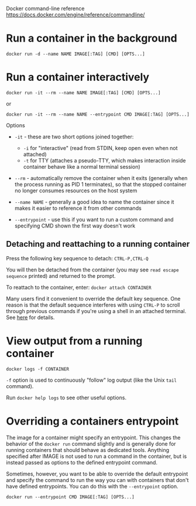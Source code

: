 Docker command-line reference
https://docs.docker.com/engine/reference/commandline/

# Run a container in the background

    docker run -d --name NAME IMAGE[:TAG] [CMD] [OPTS...]

# Run a container interactively

    docker run -it --rm --name NAME IMAGE[:TAG] [CMD] [OPTS...]

or

    docker run -it --rm --name NAME --entrypoint CMD IMAGE[:TAG] [OPTS...]

Options
* `-it` - these are two short options joined together:
  * `-i` for "interactive" (read from STDIN, keep open even when not attached)
  * `-t` for TTY (attaches a pseudo-TTY, which makes interaction inside container behave like a normal terminal session)

* `--rm` - automatically remove the container when it exits (generally when the process
running as PID 1 terminates), so that the stopped container no longer consumes resources
on the host system

* `--name NAME` - generally a good idea to name the container since it makes it easier to reference it from other commands

* `--entrypoint` - use this if you want to run a custom command and specifying CMD shown the first way doesn't work

## Detaching and reattaching to a running container

Press the following key sequence to detach: `CTRL-P,CTRL-Q`

You will then be detached from the container (you may see `read escape sequence` printed) and returned to the prompt.

To reattach to the container, enter: `docker attach CONTAINER`

Many users find it convenient to override the default key sequence. One reason is that the
default sequence interferes with using `CTRL-P` to scroll through previous commands if you're
using a shell in an attached terminal. See [here](https://docs.docker.com/engine/reference/commandline/attach/#override-the-detach-sequence) for details.

# View output from a running container

    docker logs -f CONTAINER

`-f` option is used to continuously "follow" log output (like the Unix `tail` command).

Run `docker help logs` to see other useful options.

# Overriding a containers entrypoint

The image for a container might specify an entrypoint. This changes the behavior of the
`docker run` command slightly and is generally done for running containers that should
behave as dedicated tools. Anything specified after IMAGE is not used to run a command
in the container, but is instead passed as options to the defined entrypoint command.

Sometimes, however, you want to be able to override the default entrypoint and specify the
command to run the way you can with containers that don't have defined entrypoints. You
can do this with the `--entrypoint` option.

    docker run --entrypoint CMD IMAGE[:TAG] [OPTS...]

